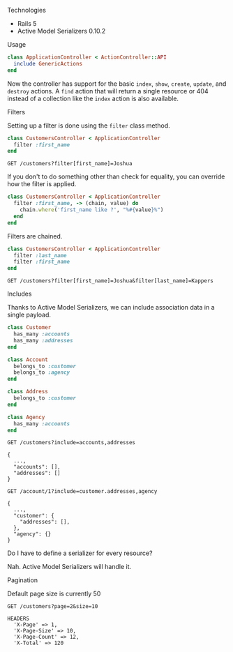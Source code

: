 Technologies
* Rails 5
* Active Model Serializers 0.10.2

Usage

```ruby
class ApplicationController < ActionController::API
  include GenericActions
end
```

Now the controller has support for the basic `index`, `show`, `create`,
`update`, and `destroy` actions. A `find` action that will return a single
resource or 404 instead of a collection like the `index` action is also
available.

Filters

Setting up a filter is done using the `filter` class method.

```ruby
class CustomersController < ApplicationController
  filter :first_name
end
```

`GET /customers?filter[first_name]=Joshua`

If you don't to do something other than check for equality, you can override how
the filter is applied.

```ruby
class CustomersController < ApplicationController
  filter :first_name, -> (chain, value) do
    chain.where('first_name like ?', "%#{value}%")
  end
end
```

Filters are chained.

```ruby
class CustomersController < ApplicationController
  filter :last_name
  filter :first_name
end
```

`GET /customers?filter[first_name]=Joshua&filter[last_name]=Kappers`

Includes

Thanks to Active Model Serializers, we can include association data in a single
payload.

```ruby
class Customer
  has_many :accounts
  has_many :addresses
end

class Account
  belongs_to :customer
  belongs_to :agency
end

class Address
  belongs_to :customer
end

class Agency
  has_many :accounts
end
```

`GET /customers?include=accounts,addresses`

```
{
  ...,
  "accounts": [],
  "addresses": []
}
```
`GET /account/1?include=customer.addresses,agency`

```
{
  ...,
  "customer": {
    "addresses": [],
  },
  "agency": {}
}
```

Do I have to define a serializer for every resource?

Nah. Active Model Serializers will handle it.

Pagination

Default page size is currently 50

`GET /customers?page=2&size=10`

```
HEADERS
  'X-Page' => 1,
  'X-Page-Size' => 10,
  'X-Page-Count' => 12,
  'X-Total' => 120
```
